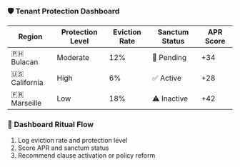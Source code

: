 ### 🛡️ Tenant Protection Dashboard

| Region         | Protection Level | Eviction Rate | Sanctum Status | APR Score |
|----------------|------------------|----------------|----------------|------------|
| 🇵🇭 Bulacan      | Moderate          | 12%            | 🔄 Pending      | +34  
| 🇺🇸 California   | High              | 6%             | ✅ Active       | +28  
| 🇫🇷 Marseille    | Low               | 18%            | ⚠️ Inactive     | +42  

### 🔄 Dashboard Ritual Flow
1. Log eviction rate and protection level  
2. Score APR and sanctum status  
3. Recommend clause activation or policy reform
